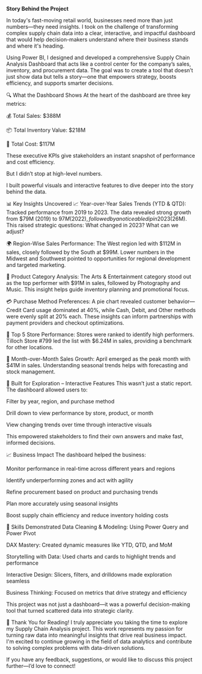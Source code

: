 **Story Behind the Project**


In today's fast-moving retail world, businesses need more than just numbers—they need insights. I took on the challenge of transforming complex supply chain data into a clear, interactive, and impactful dashboard that would help decision-makers understand where their business stands and where it's heading.

Using Power BI, I designed and developed a comprehensive Supply Chain Analysis Dashboard that acts like a control center for the company’s sales, inventory, and procurement data. The goal was to create a tool that doesn’t just show data but tells a story—one that empowers strategy, boosts efficiency, and supports smarter decisions.

🔍 What the Dashboard Shows
At the heart of the dashboard are three key metrics:

💰 Total Sales: $388M

📦 Total Inventory Value: $218M

🧾 Total Cost: $117M

These executive KPIs give stakeholders an instant snapshot of performance and cost efficiency.

But I didn’t stop at high-level numbers.

I built powerful visuals and interactive features to dive deeper into the story behind the data.

📊 Key Insights Uncovered
📈 Year-over-Year Sales Trends (YTD & QTD):
Tracked performance from 2019 to 2023. The data revealed strong growth from $79M (2019) to $97M (2022), followed by a noticeable dip in 2023 ($26M). This raised strategic questions: What changed in 2023? What can we adjust?

🌍 Region-Wise Sales Performance:
The West region led with $112M in sales, closely followed by the South at $99M. Lower numbers in the Midwest and Southwest pointed to opportunities for regional development and targeted marketing.

🎨 Product Category Analysis:
The Arts & Entertainment category stood out as the top performer with $91M in sales, followed by Photography and Music. This insight helps guide inventory planning and promotional focus.

💳 Purchase Method Preferences:
A pie chart revealed customer behavior—Credit Card usage dominated at 40%, while Cash, Debit, and Other methods were evenly split at 20% each. These insights can inform partnerships with payment providers and checkout optimizations.

🏬 Top 5 Store Performance:
Stores were ranked to identify high performers. Tilloch Store #799 led the list with $6.24M in sales, providing a benchmark for other locations.

📆 Month-over-Month Sales Growth:
April emerged as the peak month with $41M in sales. Understanding seasonal trends helps with forecasting and stock management.

🧩 Built for Exploration – Interactive Features
This wasn’t just a static report. The dashboard allowed users to:

Filter by year, region, and purchase method

Drill down to view performance by store, product, or month

View changing trends over time through interactive visuals

This empowered stakeholders to find their own answers and make fast, informed decisions.

📈 Business Impact
The dashboard helped the business:

Monitor performance in real-time across different years and regions

Identify underperforming zones and act with agility

Refine procurement based on product and purchasing trends

Plan more accurately using seasonal insights

Boost supply chain efficiency and reduce inventory holding costs

💼 Skills Demonstrated
Data Cleaning & Modeling: Using Power Query and Power Pivot

DAX Mastery: Created dynamic measures like YTD, QTD, and MoM

Storytelling with Data: Used charts and cards to highlight trends and performance

Interactive Design: Slicers, filters, and drilldowns made exploration seamless

Business Thinking: Focused on metrics that drive strategy and efficiency

This project was not just a dashboard—it was a powerful decision-making tool that turned scattered data into strategic clarity.


🙏 Thank You for Reading!
I truly appreciate you taking the time to explore my Supply Chain Analysis project. This work represents my passion for turning raw data into meaningful insights that drive real business impact. I'm excited to continue growing in the field of data analytics and contribute to solving complex problems with data-driven solutions.

If you have any feedback, suggestions, or would like to discuss this project further—I’d love to connect!


